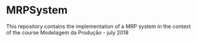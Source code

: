 # MRPSystem
This repository contains the implementation of a MRP system in the context of the course Modelagem da Produção - july 2018
